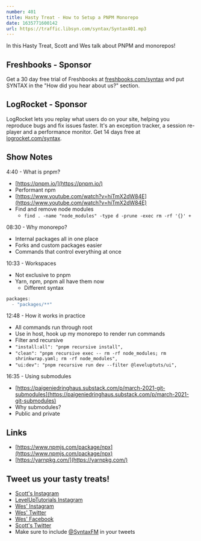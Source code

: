 ```yaml
---
number: 401
title: Hasty Treat - How to Setup a PNPM Monorepo
date: 1635771600142
url: https://traffic.libsyn.com/syntax/Syntax401.mp3
---
```


In this Hasty Treat, Scott and Wes talk about PNPM and monorepos!

## Freshbooks - Sponsor
Get a 30 day free trial of Freshbooks at [freshbooks.com/syntax](https://freshbooks.com/syntax) and put SYNTAX in the "How did you hear about us?" section.

## LogRocket - Sponsor
LogRocket lets you replay what users do on your site, helping you reproduce bugs and fix issues faster. It's an exception tracker, a session re-player and a performance monitor. Get 14 days free at [logrocket.com/syntax](https://logrocket.com/syntax).

## Show Notes

4:40 - What is pnpm?
* [https://pnpm.io/](https://pnpm.io/)
* Performant npm
* [https://www.youtube.com/watch?v=hiTmX2dW84E](https://www.youtube.com/watch?v=hiTmX2dW84E)
* Find and remove node modules
  * `find . -name "node_modules" -type d -prune -exec rm -rf '{}' +`

08:30 - Why monorepo?
* Internal packages all in one place
* Forks and custom packages easier
* Commands that control everything at once

10:33 - Workspaces
* Not exclusive to pnpm
* Yarn, npm, pnpm all have them now
  * Different syntax
```jsx
packages:
  - "packages/**"
```

12:48 - How it works in practice
* All commands run through root
* Use in host, hook up my monorepo to render run commands
* Filter and recursive
* `"install:all": "pnpm recursive install",`
* `"clean": "pnpm recursive exec -- rm -rf node_modules; rm shrinkwrap.yaml; rm -rf node_modules",`
* `"ui:dev": "pnpm recursive run dev --filter @leveluptuts/ui",`

16:35 - Using submodules
* [https://paigeniedringhaus.substack.com/p/march-2021-git-submodules](https://paigeniedringhaus.substack.com/p/march-2021-git-submodules)
* Why submodules?
* Public and private

## Links
* [https://www.npmjs.com/package/npx](https://www.npmjs.com/package/npx)
* [https://yarnpkg.com/](https://yarnpkg.com/)

## Tweet us your tasty treats!
* [Scott's Instagram](https://www.instagram.com/stolinski/)
* [LevelUpTutorials Instagram](https://www.instagram.com/LevelUpTutorials/)
* [Wes' Instagram](https://www.instagram.com/wesbos/)
* [Wes' Twitter](https://twitter.com/wesbos)
* [Wes' Facebook](https://www.facebook.com/wesbos.developer)
* [Scott's Twitter](https://twitter.com/stolinski)
* Make sure to include [@SyntaxFM](https://twitter.com/SyntaxFM) in your tweets